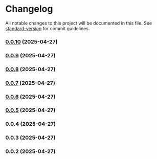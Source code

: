 # Changelog

All notable changes to this project will be documented in this file. See [standard-version](https://github.com/conventional-changelog/standard-version) for commit guidelines.

### [0.0.10](https://github.com/Luciferstrike123/Nest-Beginner/compare/v0.0.9...v0.0.10) (2025-04-27)

### [0.0.9](https://github.com/Luciferstrike123/Nest-Beginner/compare/v0.0.8...v0.0.9) (2025-04-27)

### [0.0.8](https://github.com/Luciferstrike123/Nest-Beginner/compare/v0.0.7...v0.0.8) (2025-04-27)

### [0.0.7](https://github.com/Luciferstrike123/Nest-Beginner/compare/v0.0.6...v0.0.7) (2025-04-27)

### [0.0.6](https://github.com/Luciferstrike123/Nest-Beginner/compare/v0.0.5...v0.0.6) (2025-04-27)

### [0.0.5](https://github.com/Luciferstrike123/Nest-Beginner/compare/v0.0.4...v0.0.5) (2025-04-27)

### 0.0.4 (2025-04-27)

### 0.0.3 (2025-04-27)

### 0.0.2 (2025-04-27)
